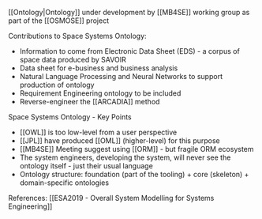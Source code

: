 [[Ontology|Ontology]] under development by [[MB4SE]] working group as part of the [[OSMOSE]] project

Contributions to Space Systems Ontology:
 - Information to come from Electronic Data Sheet (EDS) - a corpus of space data produced by SAVOIR
 - Data sheet for e-business and business analysis
 - Natural Language Processing and Neural Networks to support production of ontology
 - Requirement Engineering ontology to be included
 - Reverse-engineer the [[ARCADIA]] method	
		
Space Systems Ontology - Key Points
 - [[OWL]] is too low-level from a user perspective
 - [[JPL]] have produced [[OML]] (higher-level) for this purpose
 - [[MB4SE]] Meeting suggest using [[ORM]] - but fragile ORM ecosystem
 - The system engineers, developing the system, will never see the ontology itself - just their usual language
 - Ontology structure: foundation (part of the tooling) + core (skeleton) + domain-specific ontologies



References:
[[ESA2019 - Overall System Modelling for Systems Engineering]]